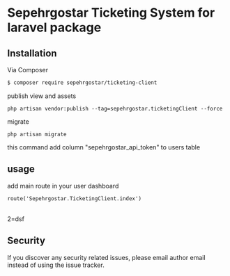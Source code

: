 # Sepehrgostar Ticketing System for laravel package


## Installation

Via Composer

``` bash
$ composer require sepehrgostar/ticketing-client
```

publish view and assets
```
php artisan vendor:publish --tag=sepehrgostar.ticketingClient --force
```

migrate 
```
php artisan migrate 
```
this command add column "sepehrgostar_api_token" to users table

## usage<br>
add main route in your user dashboard
```
route('Sepehrgostar.TicketingClient.index')
```
<br>
2=dsf

## Security

If you discover any security related issues, please email author email instead of using the issue tracker.

 
